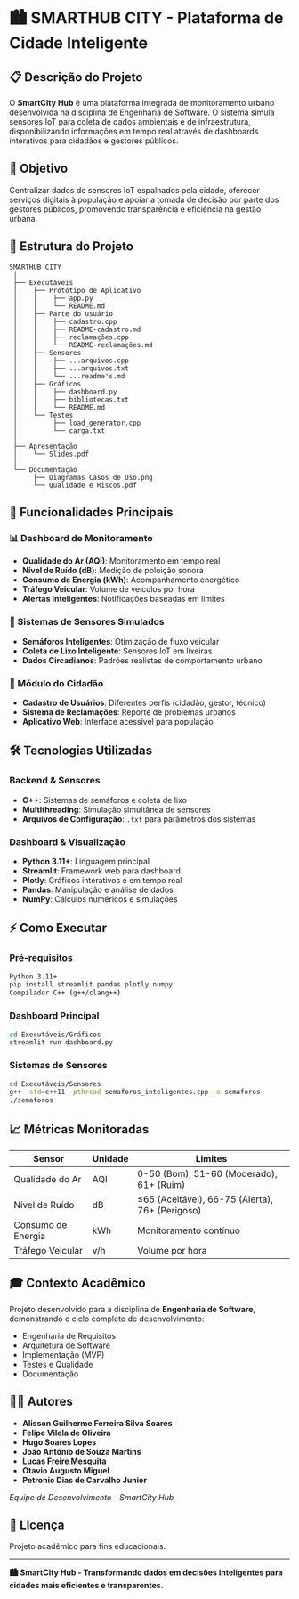 # 🏙️ SMARTHUB CITY - Plataforma de Cidade Inteligente

## 📋 Descrição do Projeto
O **SmartCity Hub** é uma plataforma integrada de monitoramento urbano desenvolvida na disciplina de Engenharia de Software. O sistema simula sensores IoT para coleta de dados ambientais e de infraestrutura, disponibilizando informações em tempo real através de dashboards interativos para cidadãos e gestores públicos.

## 🎯 Objetivo
Centralizar dados de sensores IoT espalhados pela cidade, oferecer serviços digitais à população e apoiar a tomada de decisão por parte dos gestores públicos, promovendo transparência e eficiência na gestão urbana.

## 📁 Estrutura do Projeto

```
SMARTHUB CITY
 │
 ├── Executáveis
 │    ├── Protótipo de Aplicativo
 │    │    ├── app.py
 │    │    └── README.md              
 │    ├── Parte do usuário
 │    │    ├── cadastro.cpp
 │    │    ├── README-cadastro.md
 │    │    ├── reclamações.cpp
 │    │    └── README-reclamações.md
 │    ├── Sensores
 │    │    ├── ...arquivos.cpp
 │    │    ├── ...arquivos.txt
 │    │    └── ...readme's.md
 │    ├── Gráficos
 │    │    ├── dashboard.py
 │    │    ├── bibliotecas.txt
 │    │    └── README.md
 │    └── Testes
 │         ├── load_generator.cpp
 │         └── carga.txt
 │ 
 ├── Apresentação
 │    └── Slides.pdf
 │
 └── Documentação
      ├── Diagramas Casos de Uso.png
      └── Qualidade e Riscos.pdf
```

## 🚀 Funcionalidades Principais

### 📊 Dashboard de Monitoramento
- **Qualidade do Ar (AQI)**: Monitoramento em tempo real
- **Nível de Ruído (dB)**: Medição de poluição sonora
- **Consumo de Energia (kWh)**: Acompanhamento energético
- **Tráfego Veicular**: Volume de veículos por hora
- **Alertas Inteligentes**: Notificações baseadas em limites

### 🚦 Sistemas de Sensores Simulados
- **Semáforos Inteligentes**: Otimização de fluxo veicular
- **Coleta de Lixo Inteligente**: Sensores IoT em lixeiras
- **Dados Circadianos**: Padrões realistas de comportamento urbano

### 👥 Módulo do Cidadão
- **Cadastro de Usuários**: Diferentes perfis (cidadão, gestor, técnico)
- **Sistema de Reclamações**: Reporte de problemas urbanos
- **Aplicativo Web**: Interface acessível para população

## 🛠 Tecnologias Utilizadas

### Backend & Sensores
- **C++**: Sistemas de semáforos e coleta de lixo
- **Multithreading**: Simulação simultânea de sensores
- **Arquivos de Configuração**: `.txt` para parâmetros dos sistemas

### Dashboard & Visualização
- **Python 3.11+**: Linguagem principal
- **Streamlit**: Framework web para dashboard
- **Plotly**: Gráficos interativos e em tempo real
- **Pandas**: Manipulação e análise de dados
- **NumPy**: Cálculos numéricos e simulações

## ⚡ Como Executar

### Pré-requisitos
```bash
Python 3.11+
pip install streamlit pandas plotly numpy
Compilador C++ (g++/clang++)
```

### Dashboard Principal
```bash
cd Executáveis/Gráficos
streamlit run dashboard.py
```

### Sistemas de Sensores
```bash
cd Executáveis/Sensores
g++ -std=c++11 -pthread semaforos_inteligentes.cpp -o semaforos
./semaforos
```

## 📈 Métricas Monitoradas

| Sensor | Unidade | Limites |
|--------|---------|---------|
| Qualidade do Ar | AQI | 0-50 (Bom), 51-60 (Moderado), 61+ (Ruim) |
| Nível de Ruído | dB | ≤65 (Aceitável), 66-75 (Alerta), 76+ (Perigoso) |
| Consumo de Energia | kWh | Monitoramento contínuo |
| Tráfego Veicular | v/h | Volume por hora |

## 🎓 Contexto Acadêmico
Projeto desenvolvido para a disciplina de **Engenharia de Software**, demonstrando o ciclo completo de desenvolvimento:
- Engenharia de Requisitos
- Arquitetura de Software
- Implementação (MVP)
- Testes e Qualidade
- Documentação

## 👨‍💻 Autores
- **Alisson Guilherme Ferreira Silva Soares**
- **Felipe Vilela de Oliveira**
- **Hugo Soares Lopes**
- **João Antônio de Souza Martins**
- **Lucas Freire Mesquita**
- **Otavio Augusto Miguel**
- **Petronio Dias de Carvalho Junior**

*Equipe de Desenvolvimento - SmartCity Hub*

## 📄 Licença
Projeto acadêmico para fins educacionais.

---

**🏙️ SmartCity Hub - Transformando dados em decisões inteligentes para cidades mais eficientes e transparentes.**
